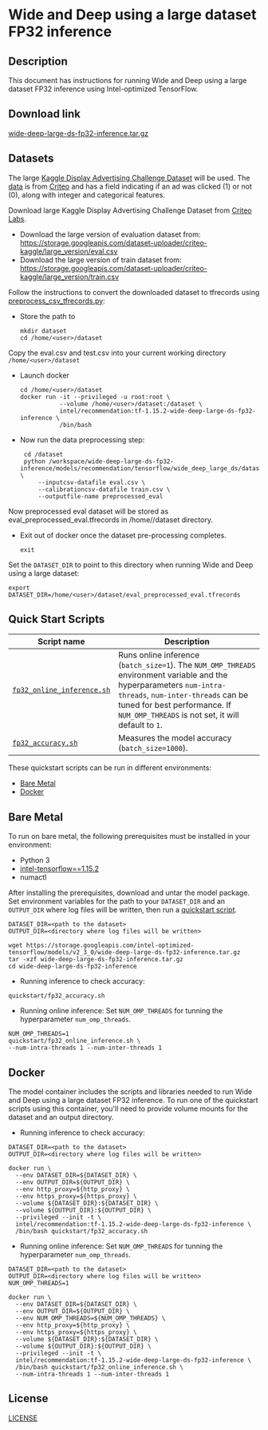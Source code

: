 <!--- 0. Title -->
# Wide and Deep using a large dataset FP32 inference

<!-- 10. Description -->
## Description

This document has instructions for running Wide and Deep using a large dataset FP32 inference using
Intel-optimized TensorFlow.

<!--- 20. Download link -->
## Download link

[wide-deep-large-ds-fp32-inference.tar.gz](https://storage.googleapis.com/intel-optimized-tensorflow/models/v2_3_0/wide-deep-large-ds-fp32-inference.tar.gz)

<!--- 30. Datasets -->
## Datasets

The large [Kaggle Display Advertising Challenge Dataset](https://www.kaggle.com/c/criteo-display-ad-challenge/data)
will be used. The
[data](https://www.kaggle.com/c/criteo-display-ad-challenge/data) is from
[Criteo](https://www.criteo.com) and has a field indicating if an ad was
clicked (1) or not (0), along with integer and categorical features.

Download large Kaggle Display Advertising Challenge Dataset from
[Criteo Labs](http://labs.criteo.com/2014/02/kaggle-display-advertising-challenge-dataset/).
* Download the large version of evaluation dataset from: https://storage.googleapis.com/dataset-uploader/criteo-kaggle/large_version/eval.csv
* Download the large version of train dataset from: https://storage.googleapis.com/dataset-uploader/criteo-kaggle/large_version/train.csv

Follow the instructions to convert the downloaded dataset to tfrecords using [preprocess_csv_tfrecords.py](/models/recommendation/tensorflow/wide_deep_large_ds/dataset/preprocess_csv_tfrecords.py):
* Store the path to 
    ```
    mkdir dataset
    cd /home/<user>/dataset
    ```

Copy the eval.csv and test.csv into your current working directory `/home/<user>/dataset`

* Launch docker 
    ```
    cd /home/<user>/dataset
    docker run -it --privileged -u root:root \
               --volume /home/<user>/dataset:/dataset \
               intel/recommendation:tf-1.15.2-wide-deep-large-ds-fp32-inference \
               /bin/bash

    ```
* Now run the data preprocessing step:
    ```
     cd /dataset
     python /workspace/wide-deep-large-ds-fp32-inference/models/recommendation/tensorflow/wide_deep_large_ds/dataset/preprocess_csv_tfrecords.py \
         --inputcsv-datafile eval.csv \
         --calibrationcsv-datafile train.csv \
         --outputfile-name preprocessed_eval
    ```
Now preprocessed eval dataset will be stored as eval_preprocessed_eval.tfrecords in /home/<user>/dataset directory.

* Exit out of docker once the dataset pre-processing completes.
    ```
    exit
    ```

Set the `DATASET_DIR` to point to this directory when running Wide and Deep using a large dataset:
```
export DATASET_DIR=/home/<user>/dataset/eval_preprocessed_eval.tfrecords
```

<!--- 40. Quick Start Scripts -->
## Quick Start Scripts

| Script name | Description |
|-------------|-------------|
| [`fp32_online_inference.sh`](fp32_online_inference.sh) | Runs online inference (`batch_size=1`). The `NUM_OMP_THREADS` environment variable and the hyperparameters `num-intra-threads`, `num-inter-threads` can be tuned for best performance. If `NUM_OMP_THREADS` is not set, it will default to `1`. |
| [`fp32_accuracy.sh`](fp32_accuracy.sh) | Measures the model accuracy (`batch_size=1000`). |

These quickstart scripts can be run in different environments:
* [Bare Metal](#bare-metal)
* [Docker](#docker)

<!--- 50. Bare Metal -->
## Bare Metal

To run on bare metal, the following prerequisites must be installed in your environment:
* Python 3
* [intel-tensorflow==1.15.2](https://pypi.org/project/intel-tensorflow/)
* numactl

After installing the prerequisites, download and untar the model package.
Set environment variables for the path to your `DATASET_DIR` and an
`OUTPUT_DIR` where log files will be written, then run a 
[quickstart script](#quick-start-scripts).

```
DATASET_DIR=<path to the dataset>
OUTPUT_DIR=<directory where log files will be written>

wget https://storage.googleapis.com/intel-optimized-tensorflow/models/v2_3_0/wide-deep-large-ds-fp32-inference.tar.gz
tar -xzf wide-deep-large-ds-fp32-inference.tar.gz
cd wide-deep-large-ds-fp32-inference
```

* Running inference to check accuracy:
```
quickstart/fp32_accuracy.sh
```
* Running online inference:
Set `NUM_OMP_THREADS` for tunning the hyperparameter `num_omp_threads`.
```
NUM_OMP_THREADS=1
quickstart/fp32_online_inference.sh \
--num-intra-threads 1 --num-inter-threads 1
```

<!--- 60. Docker -->
## Docker

The model container includes the scripts and libraries needed to run 
Wide and Deep using a large dataset FP32 inference. To run one of the quickstart scripts 
using this container, you'll need to provide volume mounts for the dataset
and an output directory.

* Running inference to check accuracy:
```
DATASET_DIR=<path to the dataset>
OUTPUT_DIR=<directory where log files will be written>

docker run \
  --env DATASET_DIR=${DATASET_DIR} \
  --env OUTPUT_DIR=${OUTPUT_DIR} \
  --env http_proxy=${http_proxy} \
  --env https_proxy=${https_proxy} \
  --volume ${DATASET_DIR}:${DATASET_DIR} \
  --volume ${OUTPUT_DIR}:${OUTPUT_DIR} \
  --privileged --init -t \
  intel/recommendation:tf-1.15.2-wide-deep-large-ds-fp32-inference \
  /bin/bash quickstart/fp32_accuracy.sh
```

* Running online inference:
Set `NUM_OMP_THREADS` for tunning the hyperparameter `num_omp_threads`.

```
DATASET_DIR=<path to the dataset>
OUTPUT_DIR=<directory where log files will be written>
NUM_OMP_THREADS=1

docker run \
  --env DATASET_DIR=${DATASET_DIR} \
  --env OUTPUT_DIR=${OUTPUT_DIR} \
  --env NUM_OMP_THREADS=${NUM_OMP_THREADS} \
  --env http_proxy=${http_proxy} \
  --env https_proxy=${https_proxy} \
  --volume ${DATASET_DIR}:${DATASET_DIR} \
  --volume ${OUTPUT_DIR}:${OUTPUT_DIR} \
  --privileged --init -t \
  intel/recommendation:tf-1.15.2-wide-deep-large-ds-fp32-inference \
  /bin/bash quickstart/fp32_online_inference.sh \
  --num-intra-threads 1 --num-inter-threads 1
```

<!--- 80. License -->
## License

[LICENSE](/LICENSE)

